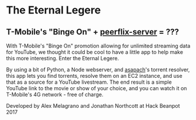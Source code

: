 # The Eternal Legere

## T-Mobile's "Binge On" + [peerflix-server](https://github.com/asapach/peerflix-server) = ???

With T-Mobile's "Binge On" promotion allowing for unlimited streaming data for YouTube, we thought it could be cool to have a little app to help make this more interesting.  Enter the Eternal Legere.

By using a bit of Python, a Node webserver, and [asapach](https://github.com/asapach)'s torrent resolver, this app lets you find torrents, resolve them on an EC2 instance, and use that as a source for a YouTube livestream.  The end result is a simple YouTube link to the movie or show of your choice, and you can watch it on T-Mobile's 4G network - free of charge.

Developed by Alex Melagrano and Jonathan Northcott at Hack Beanpot 2017

